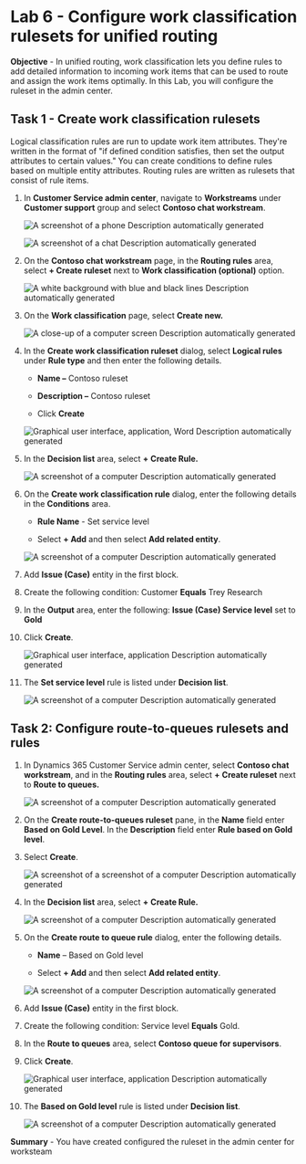 # Lab 6 - Configure work classification rulesets for unified routing

**Objective** - In unified routing, work classification lets you define rules to add detailed information to incoming work items that can be used to route and assign the work items optimally. In this Lab, you will configure the ruleset in the admin center.

## Task 1 - Create work classification rulesets

Logical classification rules are run to update work item attributes.
They're written in the format of "if defined condition satisfies, then
set the output attributes to certain values." You can create conditions
to define rules based on multiple entity attributes. Routing rules are
written as rulesets that consist of rule items.

1.  In **Customer Service admin center**, navigate to
    **Workstreams** under **Customer support** group and select
    **Contoso chat workstream**.

    ![A screenshot of a phone Description automatically
generated](./media/media6/image1.png)

    ![A screenshot of a chat Description automatically
generated](./media/media6/image2.png)

2.  On the **Contoso chat workstream** page, in the **Routing
    rules** area, select **+ Create ruleset** next to **Work
    classification (optional)** option.

    ![A white background with blue and black lines Description automatically
generated](./media/media6/image3.png)

3.  On the **Work classification** page, select **Create new.**

    ![A close-up of a computer screen Description automatically
generated](./media/media6/image4.png)

4.  In the **Create work classification ruleset** dialog, select
    **Logical rules** under **Rule type** and then enter the following
    details.

    - **Name –** Contoso ruleset

    - **Description –** Contoso ruleset

    - Click **Create**

    ![Graphical user interface, application, Word Description automatically
generated](./media/media6/image5.png)

5.  In the **Decision list** area, select **+** **Create Rule.**

    ![A screenshot of a computer Description automatically
generated](./media/media6/image6.png)

6.  On the **Create work classification rule** dialog, enter the
    following details in the **Conditions** area.

    - **Rule Name** - Set service level

    - Select **+ Add** and then select **Add related entity**.

    ![A screenshot of a computer Description automatically
generated](./media/media6/image7.png)

7.  Add **Issue (Case)** entity in the first block.

8.  Create the following condition: Customer **Equals** Trey Research

9.  In the **Output** area, enter the following: **Issue (Case) Service
    level** set to **Gold**

10. Click **Create**.

    ![Graphical user interface, application Description automatically
generated](./media/media6/image8.png)

11. The **Set service level** rule is listed under **Decision list**.

    ![A screenshot of a computer Description automatically
generated](./media/media6/image9.png)

## Task 2: Configure route-to-queues rulesets and rules

1.  In Dynamics 365 Customer Service admin center, select **Contoso chat
    workstream**, and in the **Routing rules** area, select **+**
    **Create ruleset** next to **Route to queues.**

    ![A screenshot of a computer Description automatically
generated](./media/media6/image10.png)

2.  On the **Create route-to-queues ruleset** pane, in the **Name**
    field enter **Based on Gold Level**. In the **Description** field
    enter **Rule based on Gold level**.

3.  Select **Create**.

    ![A screenshot of a screenshot of a computer Description automatically
generated](./media/media6/image11.png)

4.  In the **Decision list** area, select **+** **Create Rule.**

    ![A screenshot of a computer Description automatically
generated](./media/media6/image12.png)

5.  On the **Create route to queue rule** dialog, enter the following
    details.

    - **Name** – Based on Gold level

    - Select **+ Add** and then select **Add related entity**.

    ![A screenshot of a computer Description automatically
generated](./media/media6/image13.png)

6.  Add **Issue (Case)** entity in the first block.

7.  Create the following condition: Service level **Equals** Gold.

8.  In the **Route to queues** area, select **Contoso queue for
    supervisors**.

9.  Click **Create**.

    ![Graphical user interface, application Description automatically
generated](./media/media6/image14.png)

10. The **Based on Gold level** rule is listed under **Decision list**.

    ![A screenshot of a computer Description automatically
generated](./media/media6/image15.png)

**Summary** - You have created configured the ruleset in the admin center for worksteam
